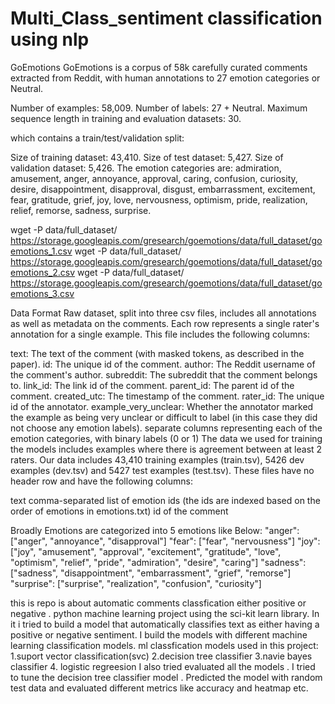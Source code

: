 # Multi_Class_sentiment classification using nlp
GoEmotions
GoEmotions is a corpus of 58k carefully curated comments extracted from Reddit, with human annotations to 27 emotion categories or Neutral.

Number of examples: 58,009.
Number of labels: 27 + Neutral.
Maximum sequence length in training and evaluation datasets: 30.

which contains a train/test/validation split:

Size of training dataset: 43,410.
Size of test dataset: 5,427.
Size of validation dataset: 5,426.
The emotion categories are: admiration, amusement, anger, annoyance, approval, caring, confusion, curiosity, desire, disappointment, disapproval, disgust, embarrassment, excitement, fear, gratitude, grief, joy, love, nervousness, optimism, pride, realization, relief, remorse, sadness, surprise.

wget -P data/full_dataset/ https://storage.googleapis.com/gresearch/goemotions/data/full_dataset/goemotions_1.csv
wget -P data/full_dataset/ https://storage.googleapis.com/gresearch/goemotions/data/full_dataset/goemotions_2.csv
wget -P data/full_dataset/ https://storage.googleapis.com/gresearch/goemotions/data/full_dataset/goemotions_3.csv



Data Format
Raw dataset, split into three csv files, includes all annotations as well as metadata on the comments. Each row represents a single rater's annotation for a single example. This file includes the following columns:

text: The text of the comment (with masked tokens, as described in the paper).
id: The unique id of the comment.
author: The Reddit username of the comment's author.
subreddit: The subreddit that the comment belongs to.
link_id: The link id of the comment.
parent_id: The parent id of the comment.
created_utc: The timestamp of the comment.
rater_id: The unique id of the annotator.
example_very_unclear: Whether the annotator marked the example as being very unclear or difficult to label (in this case they did not choose any emotion labels).
separate columns representing each of the emotion categories, with binary labels (0 or 1)
The data we used for training the models includes examples where there is agreement between at least 2 raters. Our data includes 43,410 training examples (train.tsv), 5426 dev examples (dev.tsv) and 5427 test examples (test.tsv). These files have no header row and have the following columns:

text
comma-separated list of emotion ids (the ids are indexed based on the order of emotions in emotions.txt)
id of the comment

Broadly Emotions are categorized into 5 emotions like Below:
"anger": ["anger", "annoyance", "disapproval"] 
"fear": ["fear", "nervousness"]
"joy": ["joy", "amusement", "approval", "excitement", "gratitude",  "love", "optimism", "relief", "pride", "admiration", "desire", "caring"]
"sadness": ["sadness", "disappointment", "embarrassment", "grief",  "remorse"]
"surprise": ["surprise", "realization", "confusion", "curiosity"]



this is repo is about automatic comments classfication either positive or negative .  python machine learning project using the sci-kit learn library. In it i tried to  build a model that automatically classifies text as either having a positive or negative sentiment. I build the models with different machine learning classification models.
ml classfication models used in this project:
1.suport vector classification(svc)
2.decision tree classifier
3.navie bayes classifier
4. logistic regreesion
I also tried evaluated all the models . I tried to tune the decision tree classifier model . Predicted the model with random test data and evaluated different metrics like accuracy and heatmap etc.
